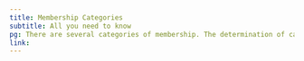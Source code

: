 ```yaml
---
title: Membership Categories
subtitle: All you need to know
pg: There are several categories of membership. The determination of categories/dues and the changes thereafter shall be approved by the Board with a simple majority before Association election each year. The annual membership dues for each category are posted on CALA’s website.
link: 
---
```

